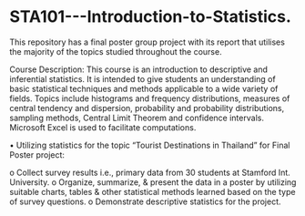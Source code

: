 # STA101---Introduction-to-Statistics.

This repository has a final poster group project with its report that utilises the majority of the topics studied throughout the course.

Course Description:
This course is an introduction to descriptive and inferential statistics. It is intended to give students
an understanding of basic statistical techniques and methods applicable to a wide variety of
fields. Topics include histograms and frequency distributions, measures of central tendency and
dispersion, probability and probability distributions, sampling methods, Central Limit Theorem
and confidence intervals. Microsoft Excel is used to facilitate computations.

•	Utilizing statistics for the topic “Tourist Destinations in Thailand” for Final Poster project:

o	Collect survey results i.e., primary data from 30 students at Stamford Int. University.
o	Organize, summarize, & present the data in a poster by utilizing suitable charts, tables   & other      statistical methods learned based on the type of survey questions.
o	Demonstrate descriptive statistics for the project.
